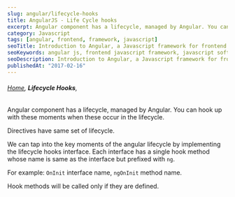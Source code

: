 ```yaml
---
slug: angular/lifecycle-hooks
title: AngularJS - Life Cycle hooks
excerpt: Angular component has a lifecycle, managed by Angular. You can hook up with these moments when these occur in the lifecycle. Directives have same set of lifecycle. We can tap into the key moments of the angular lifecycle by implementing the lifecycle hooks interface. Each interface has a single hook method whose name is same as the interface but prefixed with `ng`.
category: Javascript
tags: [angular, frontend, framework, javascript]
seoTitle: Introduction to Angular, a Javascript framework for frontend development
seoKeywords: angular js, frontend javascript framework, javascript software development
seoDescription: Introduction to Angular, a Javascript framework for frontend development
publishedAt: "2017-02-16"
---
```


###### _[Home](https://tashbalrai.github.io)_, **Lifecycle Hooks**,

Angular component has a lifecycle, managed by Angular. You can hook up with these moments when these occur in the lifecycle.

Directives have same set of lifecycle.

We can tap into the key moments of the angular lifecycle by implementing the lifecycle hooks interface. Each interface has a single hook method whose name is same as the interface but prefixed with `ng`.

For example: `OnInit` interface name, `ngOnInit` method name.

Hook methods will be called only if they are defined.
